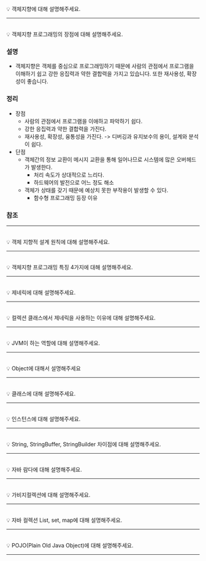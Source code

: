 <br>
💡 객체지향에 대해 설명해주세요.

---
<br>
💡 객체지향 프로그래밍의 장점에 대해 설명해주세요.

### 설명
- 객체지향은 객체를 중심으로 프로그래밍하기 때문에 사람의 관점에서 프로그램을 이해하기 쉽고 강한 응집력과 약한 결합력을 가지고 있습니다. 또한 재사용성, 확장성이 좋습니다.
### 정리
- 장점
  - 사람의 관점에서 프로그램을 이애하고 파악하기 쉽다.
  - 강한 응집력과 약한 결합력을 가진다.
  - 재사용성, 확장성, 융통성을 가진다.
  -> 디버깅과 유지보수의 용이, 설계와 분석이 쉽다.
- 단점
  - 객체간의 정보 교환이 메시지 교환을 통해 일어나므로 시스템에 많은 오버헤드가 발생한다.
    - 처리 속도가 상대적으로 느리다.
    - 하드웨어의 발전으로 어느 정도 해소
  - 객체가 상태를 갖기 때문에 예상치 못한 부작용이 발생할 수 있다.
    - 함수형 프로그래밍 등장 이유
### 참조

---
<br>
💡 객체 지향적 설계 원칙에 대해 설명해주세요.

---
<br>
💡 객체지향 프로그래밍 특징 4가지에 대해 설명해주세요.

---
<br>
💡 제네릭에 대해 설명해주세요.

---
<br>
💡 컬렉션 클래스에서 제네릭을 사용하는 이유에 대해 설명해주세요.

---
<br>
💡 JVM이 하는 역할에 대해 설명해주세요.

---
<br>
💡 Object에 대해서 설명해주세요

---
<br>
💡 클래스에 대해 설명해주세요.

---
<br>
💡 인스턴스에 대해 설명해주세요.

---
<br>
💡 String, StringBuffer, StringBuilder 차이점에 대해 설명해주세요.

---
<br>
💡 자바 람다에 대해 설명해주세요.

---
<br>
💡 가비지컬렉션에 대해 설명해주세요.

---
<br>
💡 자바 컬렉션 List, set, map에 대해 설명해주세요.

---
<br>
💡 POJO(Plain Old Java Object)에 대해 설명해주세요.

---
<br>
